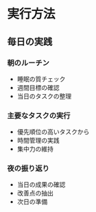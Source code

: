 # 実行方法

## 毎日の実践

### 朝のルーチン
- 睡眠の質チェック
- 週間目標の確認
- 当日のタスクの整理

### 主要なタスクの実行
- 優先順位の高いタスクから
- 時間管理の実践
- 集中力の維持

### 夜の振り返り
- 当日の成果の確認
- 改善点の抽出
- 次日の準備
